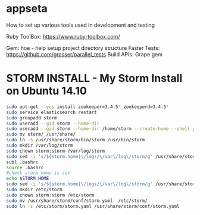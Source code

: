 appseta
=======

How to set up various tools used in development and testing

Ruby ToolBox: https://www.ruby-toolbox.com/

Gem:  hoe - help setup project directory structure
Faster Tests: https://github.com/grosser/parallel_tests
Build APIs: Grape gem


STORM INSTALL - My Storm Install on Ubuntu 14.10
=================
``` bash
sudo apt-get --yes install zookeeper=3.4.5* zookeeperd=3.4.5*
sudo service elasticsearch restart
sudo groupadd storm
sudo useradd --gid storm --home-dir
sudo useradd --gid storm --home-dir /home/storm --create-home --shell /bin/bash storm
sudo mv storm/ /usr/share/
sudo ln -s /usr/share/storm/bin/storm /usr/bin/storm
sudo mkdir /var/log/storm
sudo chown storm:storm /var/log/storm
sudo sed -i 's/${storm.home}\/logs/\/var\/log\/storm/g' /usr/share/storm/log4j/storm.log.properties
subl .bashrc
source .bashrc
#check storm home is set
echo $STORM_HOME
sudo sed -i 's/${storm.home}\/logs/\/var\/log\/storm/g' /usr/share/storm/log4j/storm.log.properties
sudo mkdir /etc/storm
sudo chown storm:storm /etc/storm
sudo mv /usr/share/storm/conf/storm.yaml  /etc/storm/
sudo ln -s /etc/storm/storm.yaml /usr/share/storm/conf/storm.yaml
```
